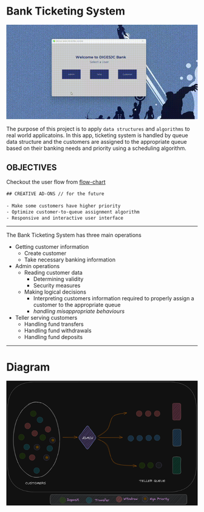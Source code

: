 # Bank Ticketing System
![demo](./Snip/bank-ticketing-system-demo.gif)

The purpose of this project is to apply `data structures` and `algorithms` to real world applicatoins. In this app, ticketing system is handled by queue data structure and the customers are assigned to the appropriate queue based on their banking needs and priority using a scheduling algorithm.

## OBJECTIVES

Checkout the user flow from [flow-chart](./Snip/banking%20ticketing%20system.png)

```
## CREATIVE AD-ONS // for the future

- Make some customers have higher priority
- Optimize customer-to-queue assignment algorithm
- Responsive and interactive user interface

```

---

The Bank Ticketing System has three main operations

- Getting customer information
  - Create customer
  - Take necessary banking information
- Admin operations
  - Reading customer data
    - Determining validity
    - Security measures
  - Making logical decisions
    - Interpreting customers information required to properly assign a customer to the appropriate queue
    - _handling misappropriate behaviours_
- Teller serving customers
  - Handling fund transfers
  - Handling fund withdrawals
  - Handling fund deposits

---

# Diagram

![image](./Snip/bank%20queue.png)
